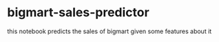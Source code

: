 # bigmart-sales-predictor
 this notebook predicts the sales of bigmart given some features about it
